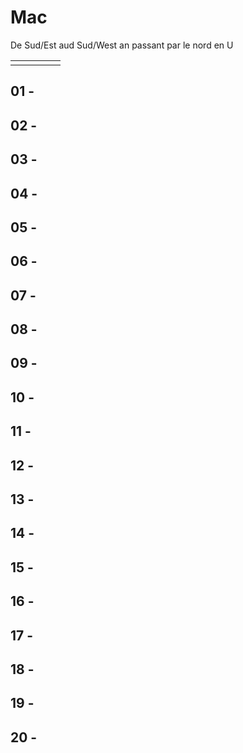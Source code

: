 # Mac

De Sud/Est aud Sud/West an passant par le nord en U

|   |   |   |   |   |
|---|---|---|---|---|
|   |   |   |   |   |

## 01 -

## 02 -

## 03 -

## 04 -

## 05 -

## 06 -

## 07 -

## 08 -

## 09 -

## 10 -

## 11 -

## 12 -

## 13 -

## 14 -

## 15 -

## 16 -

## 17 -

## 18 -

## 19 -

## 20 -

